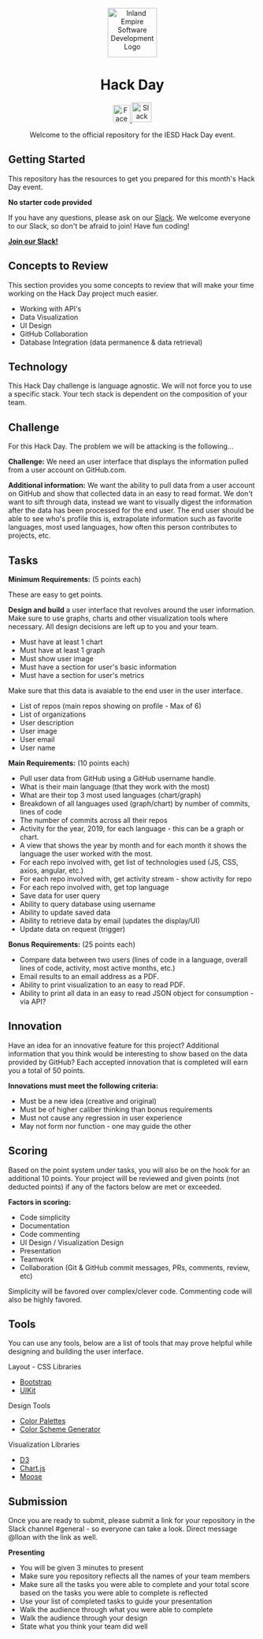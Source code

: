 <p align="center">
  <img 
    alt="Inland Empire Software Development Logo" 
    src="https://user-images.githubusercontent.com/36907562/55706662-9ae24f80-5996-11e9-9557-3a8440c5926a.png" 
    width="100px" >
</p>
<h1 align="center"> 
  Hack Day
</h1>
<p align="center">
  <a href="https://www.facebook.com/iesdinc/">
    <img 
      alt="Facebook logo" 
      src="https://en.facebookbrand.com/wp-content/uploads/2016/05/flogo_rgb_hex-brc-site-250.png" 
      width="35px">
  </a>
  <a href="https://join.slack.com/t/ie-sd/shared_invite/enQtNTY1NDU3MTg4NDE5LWZiNjViZmQ0ODhmN2Q0NTg1NWQwZTcyODEyYmM4ZGYxNjZkM2UxYzU5OTZkMDY4YzljYjIwZGY4YmEyNzRlNjA">
    <img 
      alt="Slack logo"
      src="https://cdn-images-1.medium.com/max/1600/1*rncLjp_nxRi08Y8AKZCJVA.png"
      width="40px">
  </a>
</p>

<p align="center">
  Welcome to the official repository for the IESD Hack Day event.
</p>


## **Getting Started**

This repository has the resources to get you prepared for this month's Hack Day event. 

**No starter code provided**

If you have any questions, please ask on our [Slack](https://ie-sd.slack.com). We welcome everyone to our Slack, so don't be afraid to join! Have fun coding!

**<a href="https://join.slack.com/t/ie-sd/shared_invite/enQtNTY1NDU3MTg4NDE5LWZiNjViZmQ0ODhmN2Q0NTg1NWQwZTcyODEyYmM4ZGYxNjZkM2UxYzU5OTZkMDY4YzljYjIwZGY4YmEyNzRlNjA">Join our Slack!</a>**

## **Concepts to Review**

This section provides you some concepts to review that will make your time working on the Hack Day project much easier.
- Working with API's 
- Data Visualization
- UI Design 
- GitHub Collaboration 
- Database Integration (data permanence & data retrieval)

## **Technology** 

This Hack Day challenge is language agnostic. We will not force you to use a specific stack. Your tech stack is dependent on the composition of your team.

## **Challenge**
For this Hack Day. The problem we will be attacking is the following...
 
**Challenge:** We need an user interface that displays the information pulled from a user account on GitHub.com.

**Additional information:** We want the ability to pull data from a user account on GitHub and show that collected data in an easy to read format. We don't want to sift through data, instead we want to visually digest the information after the data has been processed for the end user. The end user should be able to see who's profile this is, extrapolate information such as favorite languages, most used languages, how often this person contributes to projects, etc.

## **Tasks**

**Minimum Requirements:** (5 points each)

These are easy to get points.

**Design and build** a user interface that revolves around the user information. Make sure to use graphs, charts and other  visualization tools where necessary. All design decisions are left up to you and your team. 

- Must have at least 1 chart
- Must have at least 1 graph
- Must show user image 
- Must have a section for user's basic information 
- Must have a section for user's metrics 

Make sure that this data is avaiable to the end user in the user interface. 
- List of repos (main repos showing on profile - Max of 6)
- List of organizations
- User description
- User image
- User email
- User name

**Main Requirements:** (10 points each)
- Pull user data from GitHub using a GitHub username handle. 
- What is their main language (that they work with the most)
- What are their top 3 most used languages (chart/graph)
- Breakdown of all languages used (graph/chart) by number of commits, lines of code
- The number of commits across all their repos
- Activity for the year, 2019, for each language - this can be a graph or chart.
- A view that shows the year by month and for each month it shows the language the user worked with the most.
- For each repo involved with, get list of technologies used (JS, CSS, axios, angular, etc.)
- For each repo involved with, get activity stream - show activity for repo
- For each repo involved with, get top language
- Save data for user query 
- Ability to query database using username
- Ability to update saved data 
- Ability to retrieve data by email (updates the display/UI)
- Update data on request (trigger)

**Bonus Requirements:** (25 points each)
- Compare data between two users (lines of code in a language, overall lines of code, activity, most active months, etc.)
- Email results to an email address as a PDF.
- Ability to print visualization to an easy to read PDF.
- Ability to print all data in an easy to read JSON object for  consumption - via API?

## **Innovation** 
Have an idea for an innovative feature for this project? Additional information that you think would be interesting to show based on the data provided by GitHub? Each accepted innovation that is completed will earn you a total of 50 points. 

**Innovations must meet the following criteria:**
- Must be a new idea (creative and original)
- Must be of higher caliber thinking than bonus requirements
- Must not cause any regression in user experience
- May not form nor function - one may guide the other
 
## **Scoring**

Based on the point system under tasks, you will also be on the hook for an additional 10 points. Your project will be reviewed and given points (not deducted points) if any of the factors below are met or exceeded. 

**Factors in scoring:**
- Code simplicity
- Documentation
- Code commenting
- UI Design / Visualization Design
- Presentation
- Teamwork
- Collaboration (Git & GitHub commit messages, PRs, comments, review, etc)

Simplicity will be favored over complex/clever code. Commenting code will also be highly favored. 


## **Tools**

You can use any tools, below are a list of tools that may prove helpful while designing and building the user interface. 

Layout - CSS Libraries 
- [Bootstrap](https://getbootstrap.com/)
- [UIKit](https://getuikit.com/)

Design Tools 
- [Color Palettes](https://colorhunt.co/) 
- [Color Scheme Generator](https://coolors.co/)

Visualization Libraries
- [D3](https://d3js.org/) 
- [Chart.js](https://www.chartjs.org/)
- [Moose](http://moosetechnology.org/)


## Submission

Once you are ready to submit, please submit a link for your repository in the Slack channel #general - so everyone can take a look. Direct message @lloan with the link as well. 

**Presenting** 

- You will be given 3 minutes to present
- Make sure you repository reflects all the names of your team members
- Make sure all the tasks you were able to complete and your total score based on the tasks you were able to complete is reflected 
- Use your list of completed tasks to guide your presentation
- Walk the audience through what you were able to complete
- Walk the audience through your design
- State what you think your team did well 
